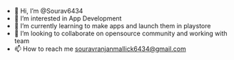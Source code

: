 - 👋 Hi, I’m @Sourav6434
- 👀 I’m interested in App Development
- 🌱 I’m currently learning to make apps and launch them in playstore
- 💞️ I’m looking to collaborate on opensource community and working with team
- 📫 How to reach me souravranjanmallick6434@gmail.com

<!---
Sourav6434/Sourav6434 is a ✨ special ✨ repository because its `README.md` (this file) appears on your GitHub profile.
You can click the Preview link to take a look at your changes.
--->
